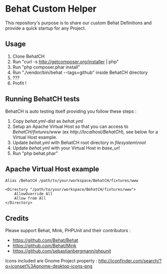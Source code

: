 # Behat Custom Helper

This repository's purpose is to share our custom Behat Definitions and provide a quick startup for any Project.

## Usage

1. Clone BehatCH
2. Run "curl -s http://getcomposer.org/installer | php"
3. Run "php composer.phar install"
4. Run "./vendor/bin/behat --tags=github" inside BehatCH directory
5. ???
6. Profit !

## Running BehatCH tests

BehatCH is auto testing itself providing you follow these steps :

1. Copy *behat.yml-dist* as *behat.yml*
2. Setup an Apache Virtual Host so that you can access to *BehatCH/fixtures/www* (ex *http://localhost/BehatCH*), see below for a Virtual Host example.
3. Update *behat.yml* with BehatCH root directory in *filesystem\root*
4. Update *behat.yml* with your Virtual Host in *base_url*
5. Run "php behat.phar"

## Apache Virtual Host example

```
Alias /BehatCH /path/to/your/workspace/BehatCH/fixtures/www

<Directory "/path/to/your/workspace/BehatCH/fixtures/www">
    AllowOverride All
    Allow from All
</Directory>
```

## Credits

Please support Behat, Mink, PHPUnit and their contributors :

* https://github.com/Behat/Behat
* https://github.com/Behat/Mink
* https://github.com/sebastianbergmann/phpunit

Icons included are Gnome Project property : http://iconfinder.com/search/?q=iconset%3Agnome-desktop-icons-png

